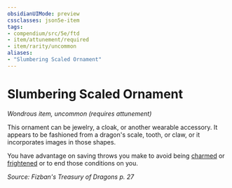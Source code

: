 ```yaml
---
obsidianUIMode: preview
cssclasses: json5e-item
tags:
- compendium/src/5e/ftd
- item/attunement/required
- item/rarity/uncommon
aliases: 
- "Slumbering Scaled Ornament"
---
```

# Slumbering Scaled Ornament
*Wondrous item, uncommon (requires attunement)*  


This ornament can be jewelry, a cloak, or another wearable accessory. It appears to be fashioned from a dragon's scale, tooth, or claw, or it incorporates images in those shapes.

You have advantage on saving throws you make to avoid being [charmed](Mechanics/Rules/conditions.md#Charmed) or [frightened](Mechanics/Rules/conditions.md#Frightened) or to end those conditions on you.

*Source: Fizban's Treasury of Dragons p. 27*